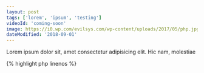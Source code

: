 ```yaml
---
layout: post
tags: ['lorem', 'ipsum', 'testing']
videoId: 'coming-soon'
image: https://i0.wp.com/evilsys.com/wp-content/uploads/2017/05/php.jpg?w=640
dateModified: '2018-09-01'
---
```


Lorem ipsum dolor sit, amet consectetur adipisicing elit. Hic nam, molestiae

{% highlight php linenos %}

<?php

public function miFuncion($value='')
{
    echo $value;
}

{% endhighlight %}

{% highlight python linenos %}

def miFuncion(value):
    print(value)

{% endhighlight %}
